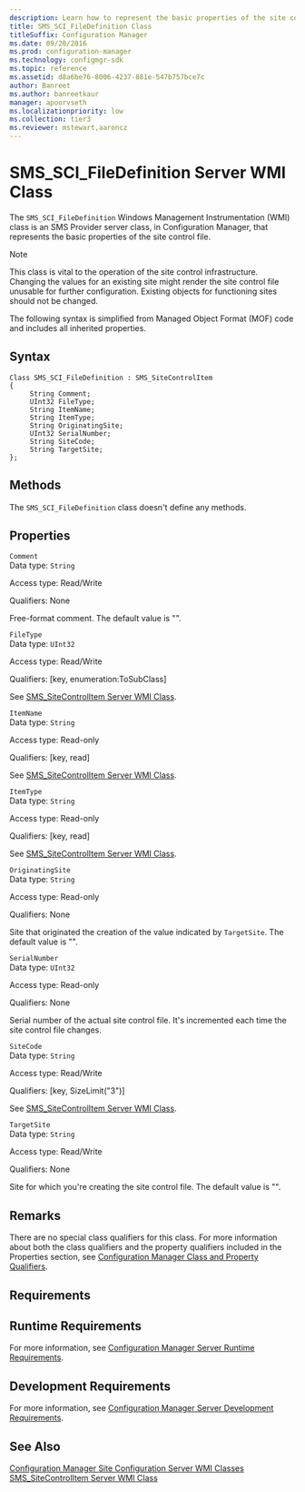 ```yaml
---
description: Learn how to represent the basic properties of the site control file in Configuration Manager using SMS_SCI_FileDefinition.
title: SMS_SCI_FileDefinition Class
titleSuffix: Configuration Manager
ms.date: 09/20/2016
ms.prod: configuration-manager
ms.technology: configmgr-sdk
ms.topic: reference
ms.assetid: d8a6be76-8006-4237-881e-547b757bce7c
author: Banreet
ms.author: banreetkaur
manager: apoorvseth
ms.localizationpriority: low
ms.collection: tier3
ms.reviewer: mstewart,aaroncz 
---
```

# SMS_SCI_FileDefinition Server WMI Class
The `SMS_SCI_FileDefinition` Windows Management Instrumentation (WMI) class is an SMS Provider server class, in Configuration Manager, that represents the basic properties of the site control file.  

> [!NOTE]
>  This class is vital to the operation of the site control infrastructure. Changing the values for an existing site might render the site control file unusable for further configuration. Existing objects for functioning sites should not be changed.  

 The following syntax is simplified from Managed Object Format (MOF) code and includes all inherited properties.  

## Syntax  

```  
Class SMS_SCI_FileDefinition : SMS_SiteControlItem   
{  
     String Comment;  
     UInt32 FileType;  
     String ItemName;  
     String ItemType;  
     String OriginatingSite;  
     UInt32 SerialNumber;  
     String SiteCode;  
     String TargetSite;  
};  
```  

## Methods  
 The `SMS_SCI_FileDefinition` class doesn't define any methods.  

## Properties  
 `Comment`  
 Data type: `String`  

 Access type: Read/Write  

 Qualifiers: None  

 Free-format comment. The default value is "".  

 `FileType`  
 Data type: `UInt32`  

 Access type: Read/Write  

 Qualifiers: [key, enumeration:ToSubClass]  

 See [SMS_SiteControlItem Server WMI Class](../../../../../develop/reference/core/servers/configure/sms_sitecontrolitem-server-wmi-class.md).  

 `ItemName`  
 Data type: `String`  

 Access type: Read-only  

 Qualifiers: [key, read]  

 See [SMS_SiteControlItem Server WMI Class](../../../../../develop/reference/core/servers/configure/sms_sitecontrolitem-server-wmi-class.md).  

 `ItemType`  
 Data type: `String`  

 Access type: Read-only  

 Qualifiers: [key, read]  

 See [SMS_SiteControlItem Server WMI Class](../../../../../develop/reference/core/servers/configure/sms_sitecontrolitem-server-wmi-class.md).  

 `OriginatingSite`  
 Data type: `String`  

 Access type: Read-only  

 Qualifiers: None  

 Site that originated the creation of the value indicated by `TargetSite`. The default value is "".  

 `SerialNumber`  
 Data type: `UInt32`  

 Access type: Read-only  

 Qualifiers: None  

 Serial number of the actual site control file. It's incremented each time the site control file changes.  

 `SiteCode`  
 Data type: `String`  

 Access type: Read/Write  

 Qualifiers: [key, SizeLimit("3")]  

 See [SMS_SiteControlItem Server WMI Class](../../../../../develop/reference/core/servers/configure/sms_sitecontrolitem-server-wmi-class.md).  

 `TargetSite`  
 Data type: `String`  

 Access type: Read/Write  

 Qualifiers: None  

 Site for which you're creating the site control file. The default value is "".  

## Remarks  
 There are no special class qualifiers for this class. For more information about both the class qualifiers and the property qualifiers included in the Properties section, see [Configuration Manager Class and Property Qualifiers](../../../../../develop/reference/misc/class-and-property-qualifiers.md).  

## Requirements  

## Runtime Requirements  
 For more information, see [Configuration Manager Server Runtime Requirements](../../../../../develop/core/reqs/server-runtime-requirements.md).  

## Development Requirements  
 For more information, see [Configuration Manager Server Development Requirements](../../../../../develop/core/reqs/server-development-requirements.md).  

## See Also  
 [Configuration Manager Site Configuration Server WMI Classes](../../../../../develop/reference/core/servers/configure/site-configuration-server-wmi-classes.md)   
 [SMS_SiteControlItem Server WMI Class](../../../../../develop/reference/core/servers/configure/sms_sitecontrolitem-server-wmi-class.md)
